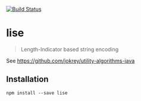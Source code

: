 [![Build Status](https://travis-ci.org/lionralfs/lise.svg?branch=master)](https://travis-ci.org/lionralfs/lise)

# lise

> Length-Indicator based string encoding

See https://github.com/jokrey/utility-algorithms-java

## Installation

```
npm install --save lise
```
